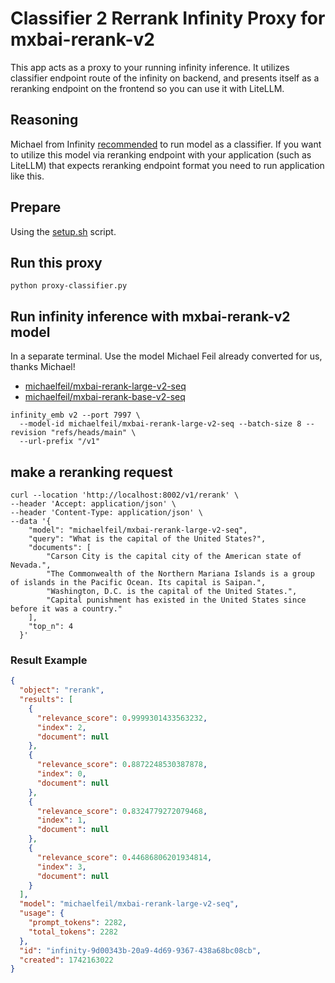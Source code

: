 # Classifier 2 Rerrank Infinity Proxy for mxbai-rerank-v2

This app acts as a proxy to your running infinity inference. It utilizes classifier endpoint route of the infinity on backend, and presents itself as a reranking endpoint on the frontend so you can use it with LiteLLM.

## Reasoning

Michael from Infinity [recommended](https://github.com/michaelfeil/infinity/issues/552) to run model as a classifier. If you want to utilize this model via reranking endpoint with your application (such as LiteLLM) that expects reranking endpoint format you need to run application like this.

## Prepare

Using the [setup.sh](setup.sh) script.

## Run this proxy

```shell
python proxy-classifier.py
```

## Run infinity inference with mxbai-rerank-v2 model

In a separate terminal. Use the model Michael Feil already converted for us, thanks Michael!

- [michaelfeil/mxbai-rerank-large-v2-seq](https://huggingface.co/michaelfeil/mxbai-rerank-large-v2-seq)
- [michaelfeil/mxbai-rerank-base-v2-seq](https://huggingface.co/michaelfeil/mxbai-rerank-base-v2-seq)

```shell
infinity_emb v2 --port 7997 \
  --model-id michaelfeil/mxbai-rerank-large-v2-seq --batch-size 8 --revision "refs/heads/main" \
  --url-prefix "/v1"
```

## make a reranking request

```shell
curl --location 'http://localhost:8002/v1/rerank' \
--header 'Accept: application/json' \
--header 'Content-Type: application/json' \
--data '{
    "model": "michaelfeil/mxbai-rerank-large-v2-seq",
    "query": "What is the capital of the United States?",
    "documents": [
        "Carson City is the capital city of the American state of Nevada.",
        "The Commonwealth of the Northern Mariana Islands is a group of islands in the Pacific Ocean. Its capital is Saipan.",
        "Washington, D.C. is the capital of the United States.",
        "Capital punishment has existed in the United States since before it was a country."
    ],
    "top_n": 4
  }'
```

### Result Example

```json
{
  "object": "rerank",
  "results": [
    {
      "relevance_score": 0.9999301433563232,
      "index": 2,
      "document": null
    },
    {
      "relevance_score": 0.8872248530387878,
      "index": 0,
      "document": null
    },
    {
      "relevance_score": 0.8324779272079468,
      "index": 1,
      "document": null
    },
    {
      "relevance_score": 0.44686806201934814,
      "index": 3,
      "document": null
    }
  ],
  "model": "michaelfeil/mxbai-rerank-large-v2-seq",
  "usage": {
    "prompt_tokens": 2282,
    "total_tokens": 2282
  },
  "id": "infinity-9d00343b-20a9-4d69-9367-438a68bc08cb",
  "created": 1742163022
}
```
